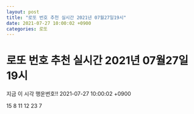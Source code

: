 ```yaml
---
layout: post
title: "로또 번호 추천 실시간 2021년 07월27일19시"
date: 2021-07-27 10:00:02 +0900
categories: 로또
---
```


# 로또 번호 추천 실시간 2021년 07월27일19시

지금 이 시각 행운번호!! 2021-07-27 10:00:02 +0900

 15  8  11  12  23  7 

